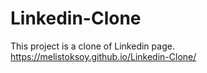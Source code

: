 # Linkedin-Clone
This project is a clone of Linkedin page.
https://melistoksoy.github.io/Linkedin-Clone/
